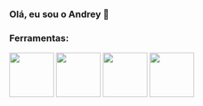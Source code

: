 ### Olá, eu sou o Andrey 👋

### Ferramentas:
<div>
  <img src="https://cdn.jsdelivr.net/gh/devicons/devicon/icons/python/python-original-wordmark.svg" width="80" height="80"/>
  <img src="https://cdn.jsdelivr.net/gh/devicons/devicon/icons/html5/html5-original-wordmark.svg"  width="80" height="80"/>
  <img src="https://cdn.jsdelivr.net/gh/devicons/devicon/icons/arduino/arduino-original-wordmark.svg" width="80" height="80" />
  <img src="https://cdn.jsdelivr.net/gh/devicons/devicon/icons/mysql/mysql-original-wordmark.svg"  width="80" height="80"/>
                    
</div>

          
          
          
<!--
**AndreyHenrique1/AndreyHenrique1** is a ✨ _special_ ✨ repository because its `README.md` (this file) appears on your GitHub profile.

Here are some ideas to get you started:

- 🔭 I’m currently working on ...
- 🌱 I’m currently learning ...
- 👯 I’m looking to collaborate on ...
- 🤔 I’m looking for help with ...
- 💬 Ask me about ...
- 📫 How to reach me: ...
- 😄 Pronouns: ...
- ⚡ Fun fact: ...
-->
